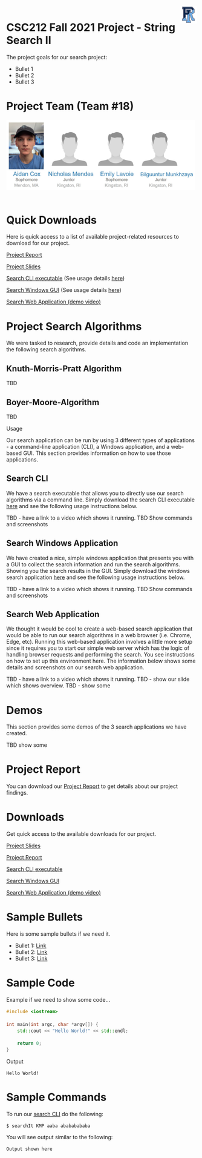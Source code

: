 <img src="./images/URI.png" width="45" align="right">

# CSC212 Fall 2021 Project - String Search II

The project goals for our search project:

- Bullet 1
- Bullet 2
- Bullet 3


# Project Team (Team #18)

<img src="./images/Project-Team.jpg" width="500" style="padding-bottom: 20px">

# Quick Downloads

Here is quick access to a list of available project-related resources to download for our project.

[Project Report](http://github.com/fooo)

[Project Slides](http://github.com/fooo)

[Search CLI executable](http://github.com/fooo)  (See usage details [here](http://github.com/fooo))

[Search Windows GUI](http://github.com/fooo) (See usage details [here](http://github.com/fooo))

[Search Web Application (demo video)](http://github.com/fooo)


# Project Search Algorithms

We were tasked to research, provide details and code an implementation the following search algorithms. 

## Knuth-Morris-Pratt Algorithm

TBD

## Boyer-Moore-Algorithm
TBD

Usage

Our search application can be run by using 3 different types of applications - a command-line application (CLI), a Windows application, and a web-based GUI. This section provides information on how to use those applications.

## Search CLI

We have a search executable that allows you to directly use our search algorithms via a command line. Simply download the search CLI executable [here](http://github.com/fooo) and see the following usage instructions below.

TBD - have a link to a video which shows it running.
TBD Show commands and screenshots 

## Search Windows Application

We have created a nice, simple windows application that presents you with a GUI to collect the search information and run the search algorithms. Showing you the search results in the GUI. Simply download the windows search application [here](http://github.com/fooo) and see the following usage instructions below.

TBD - have a link to a video which shows it running.
TBD Show commands and screenshots

## Search Web Application

We thought it would be cool to create a web-based search application that would be able to run our search algorithms in a web browser (i.e. Chrome, Edge, etc). Running this web-based application involves a little more setup since it requires you to start our simple web server which has the logic of handling browser requests and performing the search. You see instructions on how to set up this environment here.  The information below shows some details and screenshots on our search web application.

TBD - have a link to a video which shows it running.
TBD - show our slide which shows overview.
TBD - show some


# Demos

This section provides some demos of the 3 search applications we have created.

TBD show some

# Project Report

You can download our [Project Report](http://github.com/fooo) to get details about our project findings.

# Downloads

Get quick access to the available downloads for our project.

[Project Slides](http://github.com/fooo)

[Project Report](http://github.com/fooo)

[Search CLI executable](http://github.com/fooo)

[Search Windows GUI](http://github.com/fooo)

[Search Web Application (demo video)](http://github.com/fooo)


# Sample Bullets
Here is some sample bullets if we need it.

- Bullet 1: [Link](http://foo)
- Bullet 2: [Link](http://foo)
- Bullet 3: [Link](http://foo)

# Sample Code

Example if we need to show some code...

```c++
#include <iostream>

int main(int argc, char *argv[]) {
    std::cout << "Hello World!" << std::endl;

    return 0;
}
```
Output
```
Hello World!
```



# Sample Commands

To run our [search CLI](http://foo) do the following:

```
$ searchIt KMP aaba abababababa
```

You will see output similar to the following:

```
Output shown here
```